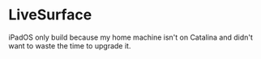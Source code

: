 # LiveSurface

iPadOS only build because my home machine isn't on Catalina and didn't want to waste the time to upgrade it.

